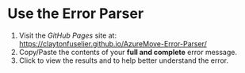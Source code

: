 # Use the Error Parser
1. Visit the *GitHub Pages* site at: https://claytonfuselier.github.io/AzureMove-Error-Parser/
1. Copy/Paste the contents of your **full and complete** error message.
1. Click to view the results and to help better understand the error.
